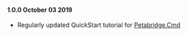 #### 1.0.0 October 03 2019 ####
* Regularly updated QuickStart tutorial for [Petabridge.Cmd](https://cmd.petabridge.com/)